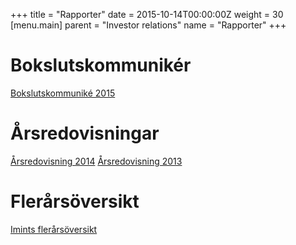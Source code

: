 +++
title = "Rapporter"
date = 2015-10-14T00:00:00Z
weight = 30
[menu.main]
parent = "Investor relations"
name = "Rapporter"
+++
# Bokslutskommunikér
[Bokslutskommuniké 2015](/invest/Imint_kommunike_160229.pdf)

# Årsredovisningar
[Årsredovisning 2014](/invest/imint-arsredovisning-2014.pdf)
[Årsredovisning 2013](/invest/imint-arsredovisning-2013.pdf)

# Flerårsöversikt
[Imints flerårsöversikt](/invest/imint-flerarsoversikt.pdf)
